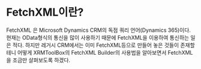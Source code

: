 # FetchXML이란?

FetchXML 은 Microsoft Dynamics CRM의 독점 쿼리 언어(Dynamics 365)이다. 현재는 OData형식의 통신을 많이 사용하기 때문에 FetchXML을 이용하여 통신하는 일은 적다. 하지만 레거시 CRM에서는 이미 FetchXML등으로 만들어 놓은 것들이 존재할 테니 어떻게 XRMToolBox의 FetchXML Builder의 사용법을 알아보면서 FetchXML을 조금만 살펴보도록 하겠다.